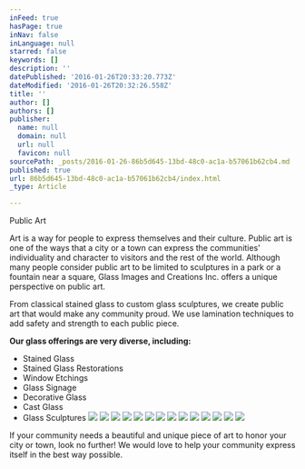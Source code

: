 ```yaml
---
inFeed: true
hasPage: true
inNav: false
inLanguage: null
starred: false
keywords: []
description: ''
datePublished: '2016-01-26T20:33:20.773Z'
dateModified: '2016-01-26T20:32:26.558Z'
title: ''
author: []
authors: []
publisher:
  name: null
  domain: null
  url: null
  favicon: null
sourcePath: _posts/2016-01-26-86b5d645-13bd-48c0-ac1a-b57061b62cb4.md
published: true
url: 86b5d645-13bd-48c0-ac1a-b57061b62cb4/index.html
_type: Article

---
```

Public Art

Art is a way for people to express themselves and their
culture. Public art is one of the ways that a city or a town can express the
communities' individuality and character to visitors and the rest of the world.
Although many people consider public art to be limited to sculptures in a park
or a fountain near a square, Glass Images and Creations Inc. offers a unique
perspective on public art.

From classical stained glass to custom glass sculptures, we
create public art that would make any community proud. We use lamination
techniques to add safety and strength to each public piece. 

**Our glass offerings are very diverse, including:**

* Stained
Glass
* Stained
Glass Restorations
* Window
Etchings
* Glass
Signage
* Decorative
Glass
* Cast
Glass
* Glass
Sculptures
![](https://the-grid-user-content.s3-us-west-2.amazonaws.com/3cae004d-95b0-45c5-b539-c7089d1c344d.jpg)
![](https://the-grid-user-content.s3-us-west-2.amazonaws.com/14e60363-6829-41ca-a3c7-8a24d899648d.jpg)
![](https://the-grid-user-content.s3-us-west-2.amazonaws.com/a42b0f6f-d7c9-4422-bb69-ca36617479f0.jpg)
![](https://the-grid-user-content.s3-us-west-2.amazonaws.com/3b94f553-fa8f-494f-bad3-6f88c730d858.jpg)
![](https://the-grid-user-content.s3-us-west-2.amazonaws.com/76492b9f-2468-4cbc-ae6b-3c75b5bf938f.jpg)
![](https://the-grid-user-content.s3-us-west-2.amazonaws.com/4cfcc596-df5d-4970-906a-7d4c25b2757b.jpg)
![](https://the-grid-user-content.s3-us-west-2.amazonaws.com/c1756954-cc5c-4ca0-ac4f-24858882db79.jpg)
![](https://the-grid-user-content.s3-us-west-2.amazonaws.com/cb91d30b-18a6-443c-8cd0-80a53e3adccc.jpg)
![](https://the-grid-user-content.s3-us-west-2.amazonaws.com/90b26a1c-3acb-4b33-9f62-eec80aa3e462.jpg)
![](https://the-grid-user-content.s3-us-west-2.amazonaws.com/5cfd708f-9bfc-4176-a43c-8e4a6a4c2c74.jpg)
![](https://the-grid-user-content.s3-us-west-2.amazonaws.com/9727c2ce-dfd6-467e-a1d0-9d3bec29bac3.jpg)
![](https://the-grid-user-content.s3-us-west-2.amazonaws.com/2c09d1b0-8dd6-480c-82c8-5ec26329821f.jpg)
![](https://the-grid-user-content.s3-us-west-2.amazonaws.com/8500f98c-99aa-487d-9447-376e7cc4c669.jpg)
![](https://the-grid-user-content.s3-us-west-2.amazonaws.com/23153bd9-0dfa-4f63-9d86-e6ab3a5c4ed4.jpg)

If your community needs a beautiful and unique piece of art
to honor your city or town, look no further! We would love to help your
community express itself in the best way possible.